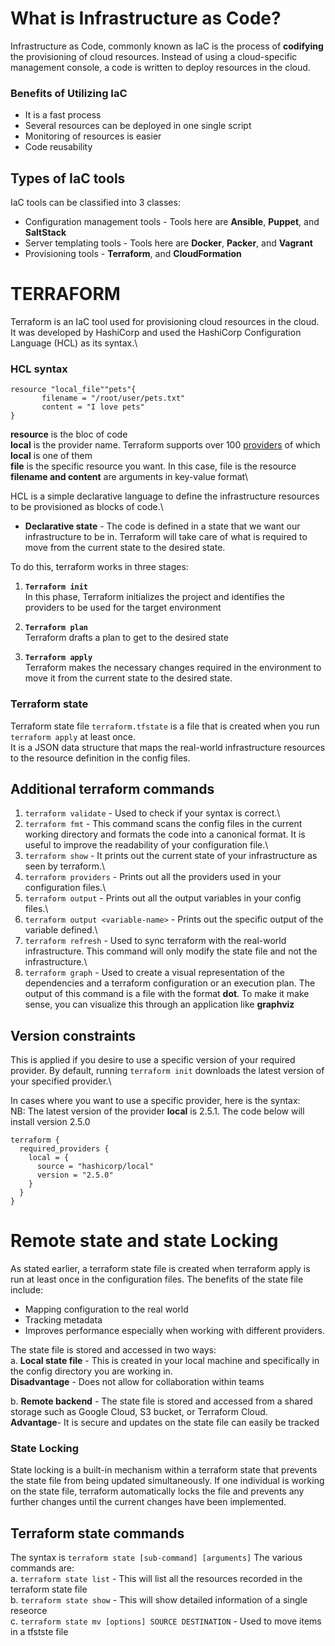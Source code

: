 # What is Infrastructure as Code?
Infrastructure as Code, commonly known as IaC is the process of **codifying** the provisioning of cloud resources. Instead of using a cloud-specific management console, a code is written to deploy resources in the cloud.

### Benefits of Utilizing IaC
- It is a fast process
- Several resources can be deployed in one single script
- Monitoring of resources is easier
- Code reusability

## Types of IaC tools
IaC tools can be classified into 3 classes:
- Configuration management tools - Tools here are **Ansible**, **Puppet**, and **SaltStack**
- Server templating tools - Tools here are **Docker**, **Packer**, and **Vagrant**
- Provisioning tools - **Terraform**, and **CloudFormation**

# TERRAFORM
Terraform is an IaC tool used for provisioning cloud resources in the cloud.\
It was developed by HashiCorp and used the HashiCorp Configuration Language (HCL) as its syntax.\

### HCL syntax
```
resource "local_file""pets"{
       filename = "/root/user/pets.txt"
       content = "I love pets"
}
```
**resource** is the bloc of code\
**local** is the provider name. Terraform supports over 100 [providers](https://registry.terraform.io/browse/providers) of which **local** is one of them\
**file** is the specific resource you want. In this case, file is the resource\
**filename and content** are arguments in key-value format\

HCL is a simple declarative language to define the infrastructure resources to be provisioned as blocks of code.\
- **Declarative state** - The code is defined in a state that we want our infrastructure to be in. Terraform will take care of what is required to move from the current state to the desired state.

To do this, terraform works in three stages:
1. **`Terraform init`**\
In this phase, Terraform initializes the project and identifies the providers to be used for the target environment

2. **`Terraform plan`**\
Terraform drafts a plan to get to the desired state

3. **`Terraform apply`**\
Terraform makes the necessary changes required in the environment to move it from the current state to the desired state.

### Terraform state
Terraform state file `terraform.tfstate` is a file that is created when you run `terraform apply` at least once.\
It is a JSON data structure that maps the real-world infrastructure resources to the resource definition in the config files.

## Additional terraform commands
1. `terraform validate` - Used to check if your syntax is correct.\
2. `terraform fmt` - This command scans the config files in the current working directory and formats the code into a canonical format. It is useful to improve the readability of your configuration file.\
3. `terraform show` - It prints out the current state of your infrastructure as seen by terraform.\
4. `terraform providers` - Prints out all the providers used in your configuration files.\
5. `terraform output` - Prints out all the output variables in your config files.\
6. `terraform output <variable-name>` - Prints out the specific output of the variable defined.\
7. `terraform refresh` - Used to sync terraform with the real-world infrastructure. This command will only modify the state file and not the infrastructure.\
8. `terraform graph` - Used to create a visual representation of the dependencies and a terraform configuration or an execution plan. The output of this command is a file with the format **dot**. To make it make sense, you can visualize this through an application like **graphviz**

## Version constraints
This is applied if you desire to use a specific version of your required provider. By default, running `terraform init` downloads the latest version of your specified provider.\

In cases where you want to use a specific provider, here is the syntax:\
NB: The latest version of the provider **local** is 2.5.1. The code below will install version 2.5.0
```
terraform {
  required_providers {
    local = {
      source = "hashicorp/local"
      version = "2.5.0"
    }
  }
}
```

# Remote state and state Locking
As stated earlier, a terraform state file is created when terraform apply is run at least once in the configuration files. The benefits of the state file include:
- Mapping configuration to the real world
- Tracking metadata
- Improves performance especially when working with different providers.

The state file is stored and accessed in two ways:\
a. **Local state file** - This is created in your local machine and specifically in the config directory you are working in.\
          **Disadvantage** - Does not allow for collaboration within teams

b. **Remote backend** - The state file is stored and accessed from a shared storage such as Google Cloud, S3 bucket, or Terraform Cloud.\
          **Advantage**- It is secure and updates on the state file can easily be tracked

### State Locking
State locking is a built-in mechanism within a terraform state that prevents the state file from being updated simultaneously. If one individual is working on the state file, terraform automatically locks the file and prevents any further changes until the current changes have been implemented.

## Terraform state commands
The syntax is `terraform state [sub-command] [arguments]`
The various commands are:\
a. `terraform state list` - This will list all the resources recorded in the terraform state file\
b. `terraform state show` - This will show detailed information of a single reseorce\
c. `terraform state mv [options] SOURCE DESTINATION` - Used to move items in a tfstste file


